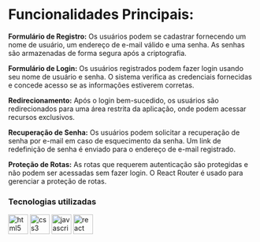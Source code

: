 # Funcionalidades Principais:

**Formulário de Registro:** Os usuários podem se cadastrar fornecendo um nome de usuário, um endereço de e-mail válido e uma senha. As senhas são armazenadas de forma segura após a criptografia.

**Formulário de Login:** Os usuários registrados podem fazer login usando seu nome de usuário e senha. O sistema verifica as credenciais fornecidas e concede acesso se as informações estiverem corretas.

**Redirecionamento:** Após o login bem-sucedido, os usuários são redirecionados para uma área restrita da aplicação, onde podem acessar recursos exclusivos.

**Recuperação de Senha:** Os usuários podem solicitar a recuperação de senha por e-mail em caso de esquecimento da senha. Um link de redefinição de senha é enviado para o endereço de e-mail registrado.

**Proteção de Rotas:** As rotas que requerem autenticação são protegidas e não podem ser acessadas sem fazer login. O React Router é usado para gerenciar a proteção de rotas.

### Tecnologias utilizadas

<div align="left">
  <img src="https://cdn.jsdelivr.net/gh/devicons/devicon/icons/html5/html5-original.svg" height="40" alt="html5 logo"  />
  <img src="https://cdn.jsdelivr.net/gh/devicons/devicon/icons/css3/css3-original.svg" height="40" alt="css3 logo"  />
  <img src="https://cdn.jsdelivr.net/gh/devicons/devicon/icons/javascript/javascript-original.svg" height="40" alt="javascript logo"  />
  <img src="https://cdn.jsdelivr.net/gh/devicons/devicon/icons/react/react-original.svg" height="40" alt="react logo"  />
</div>
